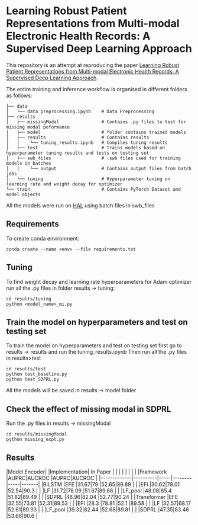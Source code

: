 # Learning Robust Patient Representations from Multi-modal Electronic Health Records: A Supervised Deep Learning Approach

This repository is an attempt at reproducing the paper [Learning Robust Patient Representations from Multi-modal Electronic Health Records: A Supervised Deep Learning Approach](https://epubs.siam.org/doi/10.1137/1.9781611976700.66). 

The entire training and inference workflow is organised in different folders as follows:
    
    ├── data
    │   └── data_preprocessing.ipynb    # Data Preprocessing
    ├── results                         
    │   ├── missingModal                # Contains .py files to test for missing modal peformance
    │   ├── model                       # folder contains trained models
    │   ├── results                     # Contains results
    │   │    └── tuning_results.ipynb   # Compiles tuning results
    │   ├── test                        # Trains models based on hyperparameter tuning results and tests on testing set
    │   ├── swb_files                   # .swb files used for training models in batches
    │   │    └── output                 # Contains output files from batch jobs
    │   └── tuning                      # Hyperparameter tuning on learning rate and weight decay for optimizer
    └── train                           # Contains PyTorch Dataset and model objects

All the models were run on [HAL](https://wiki.ncsa.illinois.edu/display/ISL20/HAL+cluster) using batch files in swb_files

## Requirements

To create conda environment:

```setup
conda create --name <env> --file requirements.txt
```

## Tuning
To find weight decay and learning rate hyperparameters for Adam optimizer run all the .py files in folder results -> tuning:

```tuning
cd results/tuning
python <model_name>_mi.py 
```

## Train the model on hyperparameters and test on testing set
To train the model on hyperparameters and test on testing set first go to results -> results and run the tuning_results.ipynb
Then run all the .py files in results>test

```test
cd results/test
python test_baseline.py
python test_SDPRL.py
```

All the models will be saved in results -> model folder


## Check the effect of missing modal in SDPRL

Run the .py files in results -> missingModal

```missing_modal
cd results/missingModal
python missing_expt.py
```

## Results


|Model Encoder|          |Implementation| In Paper    |
|             |          |     |        |             |
|             |Framework |AUPRC|AUCROC  |AUPRC|AUCROC |
|-------------|----------|-----|--------|-----|-------|
|BiLSTM       |EFE       |31.67|79      |52.65|89.89  |
|             |EFI       |30.62|78.01   |52.54|90.3   |
|             |LF        |31.72|78.09   |51.67|89.66  |
|             |LF_pool   |48.08|85.4    |51.82|89.49  |
|             |SDPRL     |48.96|82.04   |52.77|90.24  |
|Transformer  |EFE       |32.55|73.81   |52.31|89.53  |
|             |EFI       |28.3 |78.81   |52.1 |89.58  |
|             |LF        |32.57|68.17   |52.61|89.93  |
|             |LF_pool   |39.32|82.44   |52.68|89.81  |
|             |SDPRL     |47.35|83.48   |53.66|90.6   |
